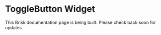 # ToggleButton Widget  
  
This Brisk documentation page is being built. Please check back soon for updates 
